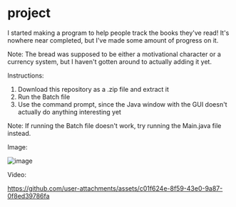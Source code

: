# project
I started making a program to help people track the books they've read! It's nowhere near completed, but I've made some amount of progress on it.

Note: The bread was supposed to be either a motivational character or a currency system, but I haven't gotten around to actually adding it yet.

Instructions:

1. Download this repository as a .zip file and extract it
2. Run the Batch file
3. Use the command prompt, since the Java window with the GUI doesn't actually do anything interesting yet

Note: If running the Batch file doesn't work, try running the Main.java file instead.

Image:

![image](https://github.com/user-attachments/assets/cd7f35b6-ecf8-4ffa-99c4-ef954408bb13)

Video:

https://github.com/user-attachments/assets/c01f624e-8f59-43e0-9a87-0f8ed39786fa




